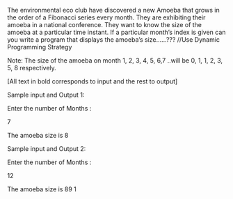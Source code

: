 The environmental eco club  have discovered a new Amoeba that grows in the order of a Fibonacci series every month. They are exhibiting their amoeba in a national conference. They want to know the size of the amoeba at a particular time instant. If a particular month’s index is given can you write a  program that displays the amoeba’s size……???
//Use Dynamic Programming Strategy

Note: The size of the amoeba on month 1, 2, 3, 4, 5, 6,7 ..will be 0, 1, 1, 2, 3, 5, 8 respectively.

[All text in bold corresponds to input and the rest to output]

Sample input and Output 1:

Enter the number of Months :

7

The amoeba size is 8

Sample input and Output 2:

Enter the number of Months :

12

The amoeba size is 89 1


